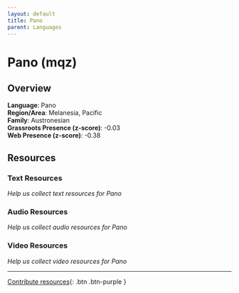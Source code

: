 ```yaml
---
layout: default
title: Pano
parent: Languages
---
```


# Pano (mqz)

## Overview

**Language**: Pano  
**Region/Area**: Melanesia, Pacific  
**Family**: Austronesian  
**Grassroots Presence (z-score)**: -0.03  
**Web Presence (z-score)**: -0.38  

## Resources

### Text Resources
*Help us collect text resources for Pano*

### Audio Resources
*Help us collect audio resources for Pano*

### Video Resources
*Help us collect video resources for Pano*

---

[Contribute resources](https://forms.office.com/e/1SfLJx3u1r){: .btn .btn-purple }
